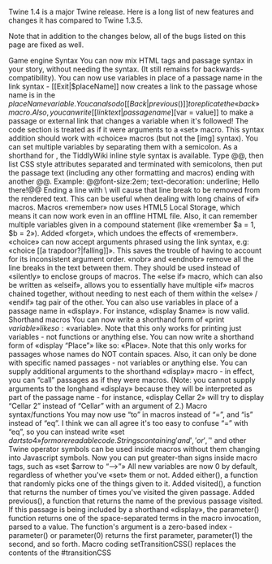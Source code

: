 Twine 1.4 is a major Twine release. Here is a long list of new features and changes it has compared to Twine 1.3.5.

Note that in addition to the changes below, all of the bugs listed on this page are fixed as well.

Game engine
Syntax
You can now mix HTML tags and passage syntax in your story, without needing the <html> syntax. (It still remains for backwards-compatibility).
You can now use variables in place of a passage name in the link syntax - [[Exit|$placeName]] now creates a link to the passage whose name is in the $placeName variable. You can also do [[Back|previous()]] to replicate the «back» macro.
Also, you can write [[link text|passage name][$var = value]] to make a passage or external link that changes a variable when it's followed! The code section is treated as if it were arguments to a «set» macro. This syntax addition should work with «choice» macros (but not the [img] syntax). You can set multiple variables by separating them with a semicolon.
As a shorthand for <span style=“…”>, the TiddlyWiki inline style syntax is available. Type @@, then list CSS style attributes separated and terminated with semicolons, then put the passage text (including any other formatting and macros) ending with another @@. Example: @@font-size:2em; text-decoration: underline; Hello there!@@
Ending a line with \ will cause that line break to be removed from the rendered text. This can be useful when dealing with long chains of «if» macros.
Macros
«remember» now uses HTML5 Local Storage, which means it can now work even in an offline HTML file. Also, it can remember multiple variables given in a compound statement (like «remember $a = 1, $b = 2»).
Added «forget», which undoes the effects of «remember».
«choice» can now accept arguments phrased using the link syntax, e.g: «choice [[a trapdoor?|falling]]». This saves the trouble of having to account for its inconsistent argument order.
«nobr» and «endnobr» remove all the line breaks in the text between them. They should be used instead of «silently» to enclose groups of macros.
The «else if» macro, which can also be written as «elseif», allows you to essentially have multiple «if» macros chained together, without needing to nest each of them within the «else» / «endif» tag pair of the other.
You can also use variables in place of a passage name in «display». For instance, «display $name» is now valid.
Shorthand macros
You can now write a shorthand form of «print $variable» like so: «$variable». Note that this only works for printing just variables - not functions or anything else.
You can now write a shorthand form of «display “Place”» like so: «Place». Note that this only works for passages whose names do NOT contain spaces. Also, it can only be done with specific named passages - not variables or anything else.
You can supply additional arguments to the shorthand «display» macro - in effect, you can “call” passages as if they were macros. (Note: you cannot supply arguments to the longhand «display» because they will be interpreted as part of the passage name - for instance, «display Cellar 2» will try to display “Cellar 2” instead of “Cellar” with an argument of 2.)
Macro syntax/functions
You may now use “to” in macros instead of “=”, and “is” instead of “eq”. I think we can all agree it's too easy to confuse “=” with “eq”, so you can instead write «set $darts to 4» for more readable code.
Strings containing 'and', 'or', '$' and other Twine operator symbols can be used inside macros without them changing into Javascript symbols.
Now you can put greater-than signs inside macro tags, such as «set $arrow to “–>”»
All new variables are now 0 by default, regardless of whether you've «set» them or not.
Added either(), a function that randomly picks one of the things given to it.
Added visited(), a function that returns the number of times you've visited the given passage.
Added previous(), a function that returns the name of the previous passage visited.
If this passage is being included by a shorthand «display», the parameter() function returns one of the space-separated terms in the macro invocation, parsed to a value. The function's argument is a zero-based index - parameter() or parameter(0) returns the first parameter, parameter(1) the second, and so forth.
Macro coding
setTransitionCSS() replaces the contents of the #transitionCSS <script> element with the passed string. This allows you to completely override the default transition CSS without it cascading down. I'm offering this as a JS function because many transitions will also require some extra JS, and being able to provide the complete transition code in just a script is desirable.
prerender and postrender are new objects whose function properties are executed every time the passage is rendered. The functions added to them take one argument: the resultant .passage .content element. Their 'this' value is the Passage object being rendered.
Passage tags
An alternative Tag CSS approach! Now, taking a stylesheet passage and adding an extra tag to it (in addition to “stylesheet”) will cause that stylesheet to only be applied for passages with that given tag. (This, I feel, is a bit tidier than the old Tag CSS method - the [data-tags] selector need not be repeated dozens of times in a stylesheet, and applying only to the 'body' or '.passage' selectors. Although, it is slightly less flexible w/r/t tag hierarchies - the :not[data-tags] selector can't really be replicated.)
Twine now uses CSS transitions for passages appearing and disappearing. Giving a stylesheet passage the tag “transition” will cause that stylesheet to replace the default “fade-in” transition CSS, letting you define your own transition without having to override the other one's properties.
The special “nobr” passage tag removes line breaks from the whole passage.
StorySettings
The StorySettings passage enables a number of special story options to be set.

Undo: enables the player to “undo moves”. In Sugarcane, this means being able to use the Back button in the browser. In Jonah, this means being able to use the “Rewind to here” link, and being able to click links in previous passages.
Bookmark: enables the player to use the “Bookmark” link in Sugarcane and Jonah. On by default.
Obfuscate: obfuscates the story's HTML source to prevent people from spoiling themselves by reading it. Off by default.
jQuery: set this on if you are using custom scripts that rely on the jQuery library. Otherwise, leave off. Note: Twine 1.4 relinquishes control of the “$” variable, so jQuery can now use it without $.noConflict().
Modernizr: set this on if you are using custom scripts that rely on the Modernizr library. Otherwise, leave off.
Jonah
All passages are now added to the bottom, regardless of where you click the link.
Clicking a link that leads to a previously displayed passage will display a new version of the passage at the bottom, instead of scrolling up to the old version.
Clicking a link in a past passage in Jonah now rewinds the game state to that passage before following the link. This gives the author a greater level of control over the game state - it's no longer possible to re-use old links from earlier in the story that no longer make sense in the current context. (Note: Switching off the “Undo” StorySetting disables all links in past passages.)
«back» is now usable in Jonah. When used in Jonah, a «back» link removes the contained passage, plus any prior passages (as given by the “steps” argument or a passage name argument).
Sugarcane
Removed the “Share” menu.
The “Rewind” menu is only visible if any passage has been tagged with 'bookmark'.
Added a “Bookmark” menu item, which produces a link to the current passage.
HTML5 History is now used to control the browser's Back and Forward buttons, and the «back» and «return» macros, in Sugarcane. This means that several bugs related to these are now fixed, and they should now work alongside random macros, player-input macros, and other such things.
«choice» is now usable in Sugarcane. It now creates a link that can only be clicked once in the whole story.
The sidebar now has position:absolute instead of position:fixed.
CSS / HTML
Added a <noscript> tag to alert the reader that Javascript is off.
Made it so that raw HTML <a> links in stories are styled as if they were proper externalLinks, in case the author unwittingly used the former in ignorance of the latter (a not uncommon occurence).
The passage content element, formerly classed “body” in Jonah and “content” in Sugarcane, now has a class of “body content” to match legacy CSS for both.
Development program
Visual
Special passages (Start, StoryAuthor, stylesheets, etc.) have different-coloured title bars. I've tried to stick with earthy hues in keeping with the colour scheme of the Twine icon, with redder hues used for stylesheet and script passages.
Passage tags are displayed in a peach ribbon along the bottom of the passage box.
Annotation passages are non-playable passages tagged with “annotation” that hold text to display on the story map, to annotate, comment or document the source code of the game. They have a different colour and size to normal passages.
Connection lines representing «display» macros are drawn with a bluer tint.
The position of newly created passages is much less arbitrary - passages will be placed closer to the expected area.
Altered the Greeking of zoomed-out passages to reflect the actual passage text length.
Selected passages now have their link arrows thickened to visually offset them.
Passage tooltips now display a preview of the passage's text (up to 840 characters).
Tagged stylesheets have arrows linking them and any passages with the same tag.
Importing/Exporting
Added “Import From Compiled HTML” option, letting the author recover passages from built games.
Importing .twee source code no longer discards all the passage tags in the imported passages.
The “Proofing Copy” export option renders a few more markup styles better.
Building
The “Test Play” menu item builds the game to a temp file, letting you run the story without having to have saved it to a specific filename first.
You can also right-click a passage and select “Test Play From Here” to start playing from that particular passage.
The “StoryIncludes” passage allows the passages inside other .tws or .twee files to be imported into this passage during building. If your game is particularly huge, you can divide it into a bunch of smaller .tws/.twee files, then add the filenames of these partial .tws/.twee files to one “main” file's StoryIncludes passage. All the passages in those files will then be copied into the main story at build time.
Added “Auto Build”, a menu option that is only available when used with a StoryIncludes passage. If this is set, then when any one of those smaller .tws/.twee files is modified, the story is automatically rebuilt and can be tested in-browser. This requires both files to be open at the same time, though.
Passage editing
Passage titles must now be unique. The passage title input will turn red to indicate non-uniqueness.
Passage titles may no longer contain the | and ] symbols, due to such names being difficult to link.
Vastly improved the passage syntax highlighter.
Added very basic stylesheet CSS syntax highlighting.
Images and fonts
You can now add image files to the story file. These are stored as 'image passages' which can be included in passages using the image syntax: [img[imageName]] displays the image. Images are also embedded in the final HTML file, and don't need to be hosted elsewhere. Supported image file extensions are GIF, PNG, JPEG, SVG and WebP.
You can now embed font files, which can then be used in stylesheets, or, if you don't know CSS, the <font> element. Fonts are simply imported as stylesheet passages containing the font file in base64 encoding. Supported font file extensions are TTF, WOFF, OTF and SVG.